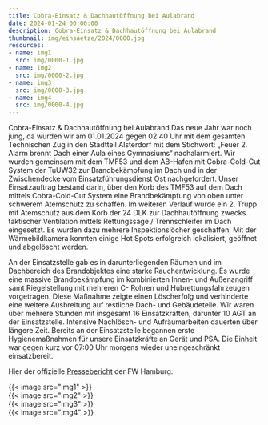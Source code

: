 ```yaml
---
title: Cobra-Einsatz & Dachhautöffnung bei Aulabrand
date: 2024-01-24 00:00:00
description: Cobra-Einsatz & Dachhautöffnung bei Aulabrand
thumbnail: img/einsaetze/2024/0000.jpg
resources:
- name: img1
  src: img/0000-1.jpg
- name: img2
  src: img/0000-2.jpg
- name: img3
  src: img/0000-3.jpg
- name: img4
  src: img/0000-4.jpg
---
```

Cobra-Einsatz & Dachhautöffnung bei Aulabrand
Das neue Jahr war noch jung, da wurden wir am 01.01.2024 gegen 02:40 Uhr mit dem gesamten Technischen Zug in den Stadtteil Alsterdorf mit dem Stichwort: „Feuer 2. Alarm brennt Dach einer Aula eines Gymnasiums“ nachalarmiert.
Wir wurden gemeinsam mit dem TMF53 und dem AB-Hafen mit Cobra-Cold-Cut System der TuUW32 zur Brandbekämpfung im Dach und in der Zwischendecke vom Einsatzführungsdienst Ost nachgefordert.
Unser Einsatzauftrag bestand darin, über den Korb des TMF53 auf dem Dach mittels Cobra-Cold-Cut System eine Brandbekämpfung von oben unter schwerem Atemschutz zu schaffen.
Im weiteren Verlauf wurde ein 2. Trupp mit Atemschutz aus dem Korb der 24 DLK zur Dachhautöffnung zwecks taktischer Ventilation mittels Rettungssäge / Trennschleifer im Dach eingesetzt.
Es wurden dazu mehrere Inspektionslöcher geschaffen.
Mit der Wärmebildkamera konnten einige Hot Spots erfolgreich lokalisiert, geöffnet und abgelöscht werden.

An der Einsatzstelle gab es in darunterliegenden Räumen und im Dachbereich des Brandobjektes eine starke Rauchentwicklung.
Es wurde eine massive Brandbekämpfung im kombinierten Innen- und Außenangriff samt Riegelstellung mit mehreren C- Rohren und Hubrettungsfahrzeugen vorgetragen.
Diese Maßnahme zeigte einen Löscherfolg und verhinderte eine weitere Ausbreitung auf restliche Dach- und Gebäudeteile.
Wir waren über mehrere Stunden mit insgesamt 16 Einsatzkräften, darunter 10 AGT an der Einsatzstelle.
Intensive Nachlösch- und Aufräumarbeiten dauerten über längere Zeit.
Bereits an der Einsatzstelle begannen erste Hygienemaßnahmen für unsere Einsatzkräfte an Gerät und PSA.
Die Einheit war gegen kurz vor 07:00 Uhr morgens wieder uneingeschränkt einsatzbereit.

Hier der offizielle [Pressebericht](https://www.presseportal.de/blaulicht/pm/82522/5683015) der FW Hamburg.

{{< image src="img1" >}}  
{{< image src="img2" >}}  
{{< image src="img3" >}}  
{{< image src="img4" >}}  
